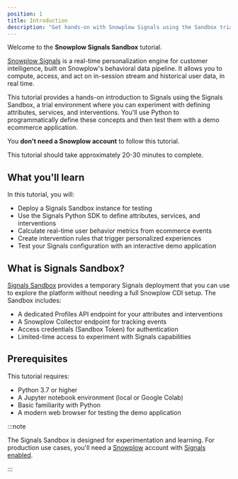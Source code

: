 ```yaml
---
position: 1
title: Introduction
description: "Get hands-on with Snowplow Signals using the Sandbox trial environment to create real-time personalization."
---
```


Welcome to the **Snowplow Signals Sandbox** tutorial.

[Snowplow Signals](/docs/signals/) is a real-time personalization engine for customer intelligence, built on Snowplow's behavioral data pipeline. It allows you to compute, access, and act on in-session stream and historical user data, in real time.

This tutorial provides a hands-on introduction to Signals using the Signals Sandbox, a trial environment where you can experiment with defining attributes, services, and interventions. You'll use Python to programmatically define these concepts and then test them with a demo ecommerce application.

You **don't need a Snowplow account** to follow this tutorial.

This tutorial should take approximately 20-30 minutes to complete.

## What you'll learn

In this tutorial, you will:

* Deploy a Signals Sandbox instance for testing
* Use the Signals Python SDK to define attributes, services, and interventions
* Calculate real-time user behavior metrics from ecommerce events
* Create intervention rules that trigger personalized experiences
* Test your Signals configuration with an interactive demo application

## What is Signals Sandbox?

[Signals Sandbox](https://try-signals.snowplow.io/) provides a temporary Signals deployment that you can use to explore the platform without needing a full Snowplow CDI setup. The Sandbox includes:

* A dedicated Profiles API endpoint for your attributes and interventions
* A Snowplow Collector endpoint for tracking events
* Access credentials (Sandbox Token) for authentication
* Limited-time access to experiment with Signals capabilities

## Prerequisites

This tutorial requires:

* Python 3.7 or higher
* A Jupyter notebook environment (local or Google Colab)
* Basic familiarity with Python
* A modern web browser for testing the demo application

:::note

The Signals Sandbox is designed for experimentation and learning. For production use cases, you'll need a [Snowplow](/docs/getting-started-with-snowplow-bdp/) account with [Signals enabled](/docs/signals/connection/).

:::
